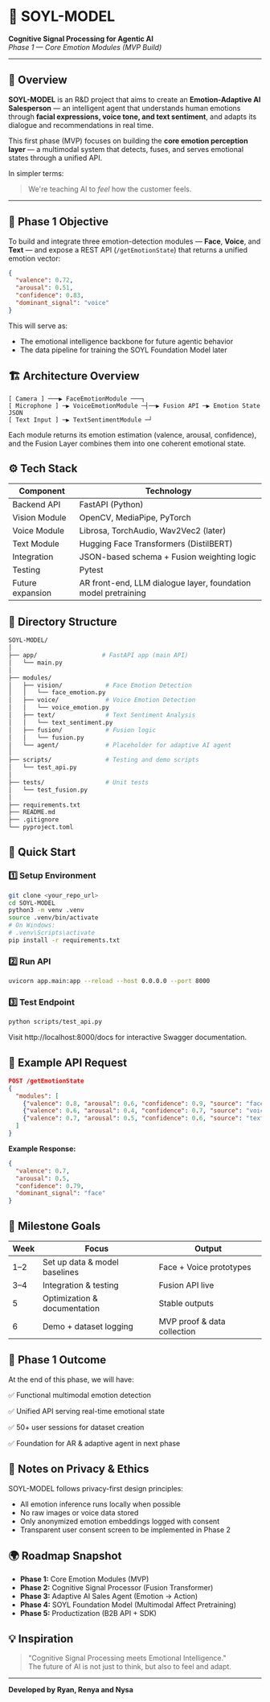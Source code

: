 # 🧠 SOYL-MODEL  
**Cognitive Signal Processing for Agentic AI**  
*Phase 1 — Core Emotion Modules (MVP Build)*  

---

## 📘 Overview
**SOYL-MODEL** is an R&D project that aims to create an **Emotion-Adaptive AI Salesperson** — an intelligent agent that understands human emotions through **facial expressions, voice tone, and text sentiment**, and adapts its dialogue and recommendations in real time.

This first phase (MVP) focuses on building the **core emotion perception layer** — a multimodal system that detects, fuses, and serves emotional states through a unified API.

In simpler terms:
> We're teaching AI to *feel* how the customer feels.

---

## 🧩 Phase 1 Objective
To build and integrate three emotion-detection modules — **Face**, **Voice**, and **Text** — and expose a REST API (`/getEmotionState`) that returns a unified emotion vector:
```json
{
  "valence": 0.72,
  "arousal": 0.51,
  "confidence": 0.83,
  "dominant_signal": "voice"
}
```

This will serve as:
- The emotional intelligence backbone for future agentic behavior
- The data pipeline for training the SOYL Foundation Model later

## 🏗️ Architecture Overview
```
[ Camera ] ───▶ FaceEmotionModule ───┐
[ Microphone ] ─▶ VoiceEmotionModule ─┤──▶ Fusion API ─▶ Emotion State JSON
[ Text Input ] ─▶ TextSentimentModule ─┘
```

Each module returns its emotion estimation (valence, arousal, confidence), and the Fusion Layer combines them into one coherent emotional state.

## ⚙️ Tech Stack
| Component | Technology |
|-----------|-----------|
| Backend API | FastAPI (Python) |
| Vision Module | OpenCV, MediaPipe, PyTorch |
| Voice Module | Librosa, TorchAudio, Wav2Vec2 (later) |
| Text Module | Hugging Face Transformers (DistilBERT) |
| Integration | JSON-based schema + Fusion weighting logic |
| Testing | Pytest |
| Future expansion | AR front-end, LLM dialogue layer, foundation model pretraining |

## 📂 Directory Structure
```bash
SOYL-MODEL/
│
├── app/                  # FastAPI app (main API)
│   └── main.py
│
├── modules/
│   ├── vision/            # Face Emotion Detection
│   │   └── face_emotion.py
│   ├── voice/             # Voice Emotion Detection
│   │   └── voice_emotion.py
│   ├── text/              # Text Sentiment Analysis
│   │   └── text_sentiment.py
│   ├── fusion/            # Fusion logic
│   │   └── fusion.py
│   └── agent/             # Placeholder for adaptive AI agent
│
├── scripts/               # Testing and demo scripts
│   └── test_api.py
│
├── tests/                 # Unit tests
│   └── test_fusion.py
│
├── requirements.txt
├── README.md
├── .gitignore
└── pyproject.toml
```

## 🚀 Quick Start

### 1️⃣ Setup Environment
```bash
git clone <your_repo_url>
cd SOYL-MODEL
python3 -m venv .venv
source .venv/bin/activate
# On Windows:
# .venv\Scripts\activate
pip install -r requirements.txt
```

### 2️⃣ Run API
```bash
uvicorn app.main:app --reload --host 0.0.0.0 --port 8000
```

### 3️⃣ Test Endpoint
```bash
python scripts/test_api.py
```

Visit http://localhost:8000/docs for interactive Swagger documentation.

## 🧪 Example API Request
```json
POST /getEmotionState
{
  "modules": [
    {"valence": 0.8, "arousal": 0.6, "confidence": 0.9, "source": "face"},
    {"valence": 0.6, "arousal": 0.4, "confidence": 0.7, "source": "voice"},
    {"valence": 0.7, "arousal": 0.5, "confidence": 0.6, "source": "text"}
  ]
}
```

**Example Response:**
```json
{
  "valence": 0.7,
  "arousal": 0.5,
  "confidence": 0.79,
  "dominant_signal": "face"
}
```


## 🎯 Milestone Goals
| Week | Focus | Output |
|------|-------|--------|
| 1–2 | Set up data & model baselines | Face + Voice prototypes |
| 3–4 | Integration & testing | Fusion API live |
| 5 | Optimization & documentation | Stable outputs |
| 6 | Demo + dataset logging | MVP proof & data collection |

## 🧠 Phase 1 Outcome
At the end of this phase, we will have:

✅ Functional multimodal emotion detection

✅ Unified API serving real-time emotional state

✅ 50+ user sessions for dataset creation

✅ Foundation for AR & adaptive agent in next phase

## 🧾 Notes on Privacy & Ethics
SOYL-MODEL follows privacy-first design principles:

- All emotion inference runs locally when possible
- No raw images or voice data stored
- Only anonymized emotion embeddings logged with consent
- Transparent user consent screen to be implemented in Phase 2

## 🌍 Roadmap Snapshot
- **Phase 1:** Core Emotion Modules (MVP)
- **Phase 2:** Cognitive Signal Processor (Fusion Transformer)
- **Phase 3:** Adaptive AI Sales Agent (Emotion → Action)
- **Phase 4:** SOYL Foundation Model (Multimodal Affect Pretraining)
- **Phase 5:** Productization (B2B API + SDK)

## 💡 Inspiration
> "Cognitive Signal Processing meets Emotional Intelligence."  
> The future of AI is not just to think, but also to feel and adapt.

---

**Developed by Ryan, Renya and Nysa**
